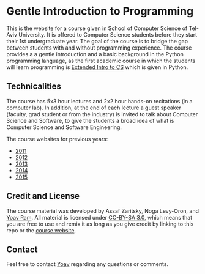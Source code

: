 # Gentle Introduction to Programming

This is the website for a course given in School of Computer Science of Tel-Aviv University.
It is offered to Computer Science students before they start their 1st undergraduate year.
The goal of the course is to bridge the gap between students with and without programming experience.
The course provides a a gentle introduction and a basic background in the Python programming language, 
as the first academic course in which the students will learn programming is [Extended Intro to CS](http://tau-cs1001-py.wikidot.com/) which is given in Python.

## Technicalities

The course has 5x3 hour lectures and 2x2 hour hands-on recitations (in a computer lab). 
In addition, at the end of each lecture a guest speaker (faculty, grad student or from the industry) is invited to talk about Computer Science and Software, 
to give the students a broad idea of what is Computer Science and Software Engineering.

The course websites for previous years:
- [2011](http://www.cs.tau.ac.il/courses/gip/2011)
- [2012](http://www.cs.tau.ac.il/courses/gip/2012)
- [2013](http://www.cs.tau.ac.il/courses/gip/2013)
- [2014](http://www.cs.tau.ac.il/courses/gip/2014)
- [2015](http://www.cs.tau.ac.il/courses/gip/2015)

## Credit and License
The course material was developed by Assaf Zaritsky, Noga Levy-Oron, and [Yoav Ram](http://www.yoavram.com). 
All material is licensed under [CC-BY-SA 3.0](https://creativecommons.org/licenses/by-sa/3.0/), 
which means that you are free to use and remix it as long as you give credit by linking to this repo or the [course website](http://yoavram.github.io/gip).

## Contact 
Feel free to contact [Yoav](mailto:yoav@yoavram.com) regarding any questions or comments.
